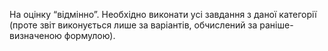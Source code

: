 На оцінку “відмінно”. Необхідно виконати усі завдання з даної категорії (проте звіт виконується лише за варіантів, обчислений за раніше-визначеною формулою).
